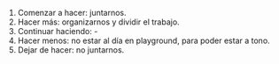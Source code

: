 1. Comenzar a hacer: juntarnos.
2. Hacer más: organizarnos y dividir el trabajo.
3. Continuar haciendo: -
4. Hacer menos: no estar al día en playground, para poder estar a tono.
5. Dejar de hacer: no juntarnos.